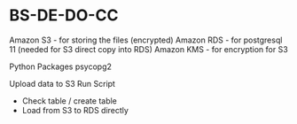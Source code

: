 # BS-DE-DO-CC

Amazon S3 - for storing the files (encrypted)
Amazon RDS - for postgresql 11 (needed for S3 direct copy into RDS)
Amazon KMS - for encryption for S3

Python Packages
psycopg2

Upload data to S3
Run Script
- Check table / create table
- Load from S3 to RDS directly
